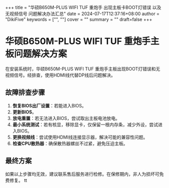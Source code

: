 +++
title = "华硕B650M-PLUS WIFI TUF 重炮手 出现主板卡BOOT灯错误 以及 无视频信号 问题解决办法汇总"
date = 2024-07-17T12:37:16+08:00
author = "DikiFive"
keywords = ["", ""]
cover = ""
summary = ""
draft=false
+++

# 华硕B650M-PLUS WIFI TUF 重炮手主板问题解决方案

在安装系统时，华硕B650M-PLUS WIFI TUF 重炮手主板出现BOOT灯错误和无视频信号。经排查，使用HDMI线代替DP线后问题解决。

## 故障排查步骤

1. **恢复BIOS出厂设置**：若能进入BIOS。
2. **更新BIOS**。
3. **放电重置**：若无法进入BIOS，尝试取出主板电池放电。
4. **最小系统测试**：若有核显，移除显卡，仅保留一根内存条，减少外设，尝试进入BIOS。
5. **更换视频线**：尝试使用HDMI线连接显示器，解决可能的兼容性问题。
6. **检查CPU散热器**：确保散热器螺丝不过紧，避免压迫主板。

## 最终方案

如果以上步骤均无效，建议联系售后服务进行检修。在保修期内，非人为损坏可免费修复。
tt